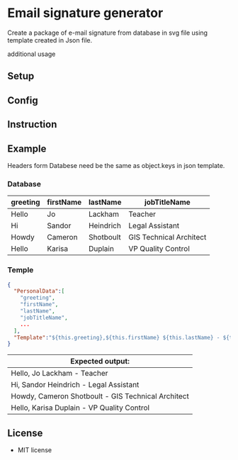 # Email signature generator
Create a package of e-mail signature from database in svg file using template created in Json file.


additional usage

## Setup

## Config

## Instruction

## Example
Headers form Databese need be the same as object.keys in json template.

### Database
| greeting | firstName | lastName  | jobTitleName            |
|----------|-----------|-----------|-------------------------|
| Hello    | Jo        | Lackham   | Teacher                 |
| Hi       | Sandor    | Heindrich | Legal Assistant         |
| Howdy    | Cameron   | Shotboult | GIS Technical Architect |
| Hello    | Karisa    | Duplain   | VP Quality Control      |


### Temple

```json
{
  "PersonalData":[
    "greeting",
    "firstName",
    "lastName",
    "jobTitleName",
    ...
  ],
  "Template":"${this.greeting},${this.firstName} ${this.lastName} - ${this.jobTitleName}"
}
```

| Expected output:                                   |
|----------------------------------------------------|
| Hello, Jo Lackham - Teacher                        |
| Hi, Sandor Heindrich - Legal Assistant             |
| Howdy, Cameron Shotboult - GIS Technical Architect |
| Hello, Karisa Duplain - VP Quality Control         |

## License

- MIT license